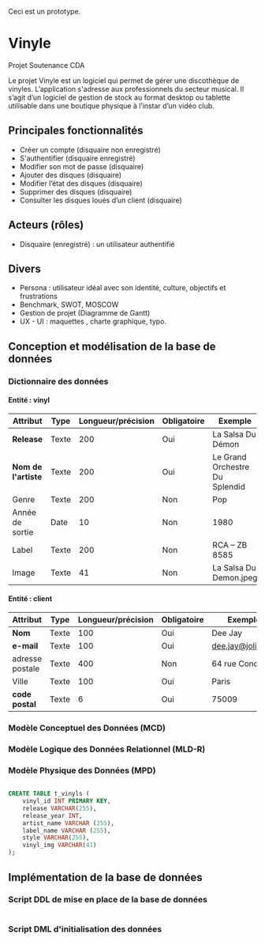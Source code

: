 

Ceci est un prototype.

# Vinyle
 Projet Soutenance CDA

Le projet Vinyle est un logiciel qui permet de gérer une discothèque de vinyles. L’application s'adresse aux professionnels du secteur musical. Il s’agit d’un logiciel de gestion de stock au format desktop ou tablette utilisable dans une boutique physique à l’instar d’un vidéo club.

## Principales fonctionnalités
- Créer un compte (disquaire non enregistré)
- S'authentifier (disquaire enregistré)
- Modifier son mot de passe (disquaire)
- Ajouter des disques (disquaire)
- Modifier l’état des disques (disquaire)
- Supprimer des disques (disquaire)
- Consulter les disques loués d’un client (disquaire)

## Acteurs (rôles)
- Disquaire (enregistré) : un utilisateur authentifié

## Divers
- Persona : utilisateur idéal avec son identité, culture, objectifs et frustrations
- Benchmark, SWOT, MOSCOW
- Gestion de projet (Diagramme de Gantt)
- UX - UI : maquettes , charte graphique, typo.

## Conception et modélisation de la base de données

### Dictionnaire des données

#### Entité : vinyl

| Attribut | Type | Longueur/précision | Obligatoire | Exemple |
| --- | --- | --- | --- | --- | 
| **Release** | Texte | 200 | Oui | La Salsa Du Démon |
| **Nom de l'artiste** | Texte | 200 | Oui | Le Grand Orchestre Du Splendid |
| Genre | Texte | 200 | Non | Pop |
| Année de sortie | Date | 10 | Non | 1980 |
| Label | Texte | 200 | Non | RCA – ZB 8585 |
| Image | Texte | 41 | Non | La Salsa Du Demon.jpeg |

#### Entité : client

| Attribut | Type | Longueur/précision | Obligatoire | Exemples |
| --- | --- | --- | --- | --- | 
| **Nom** | Texte | 100| Oui | Dee Jay |
| **e-mail** | Texte | 100| Oui | dee.jay@jolimail.io |
| adresse postale | Texte | 400| Non | 64 rue Condorcet |
| Ville | Texte | 100| Oui | Paris |
| **code postal** | Texte | 6 | Oui | 75009 |


### Modèle Conceptuel des Données (MCD)


### Modèle Logique des Données Relationnel (MLD-R)

### Modèle Physique des Données (MPD)
```sql

CREATE TABLE t_vinyls (
    vinyl_id INT PRIMARY KEY,
    release VARCHAR(255),
    release_year INT,
    artist_name VARCHAR (255),
    label_name VARCHAR (255),
    style VARCHAR(255),
    vinyl_img VARCHAR(41)
);

```

## Implémentation de la base de données

### Script DDL de mise en place de la base de données
```sql

```

### Script DML d'initialisation des données
```sql

```
